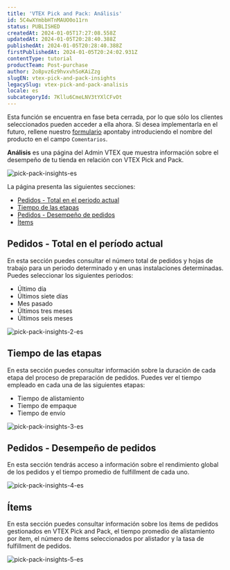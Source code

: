 ```yaml
---
title: 'VTEX Pick and Pack: Análisis'
id: 5C4wXYmbbHTnMAUO0o11rn
status: PUBLISHED
createdAt: 2024-01-05T17:27:08.558Z
updatedAt: 2024-01-05T20:28:40.388Z
publishedAt: 2024-01-05T20:28:40.388Z
firstPublishedAt: 2024-01-05T20:24:02.931Z
contentType: tutorial
productTeam: Post-purchase
author: 2o8pvz6z9hvxvhSoKAiZzg
slugEN: vtex-pick-and-pack-insights
legacySlug: vtex-pick-and-pack-analisis
locale: es
subcategoryId: 7Kllu6CmeLNV3tYXlCFvOt
---
```


<div class = "alert alert-info">
Esta función se encuentra en fase beta cerrada, por lo que sólo los clientes seleccionados pueden acceder a ella ahora. Si desea implementarla en el futuro, rellene nuestro <a href="https://vtex.com/co-es/contacto/">formulario</a> apontaby introduciendo el nombre del producto en el campo <code>Comentarios</code>.
</div>

**Análisis** es una página del Admin VTEX que muestra información sobre el desempeño de tu tienda en relación con VTEX Pick and Pack.

![pick-pack-insights-es](//images.ctfassets.net/alneenqid6w5/3C3eQIIJczIaJjRLRpFTFK/acdc7944f550df2f4aef7ed7102deb7a/image.png)

La página presenta las siguientes secciones:

* [Pedidos - Total en el periodo actual](#pedidos-total-en-el-periodo-actual)
* [Tiempo de las etapas](#tiempo-de-las-etapas)
* [Pedidos - Desempeño de pedidos](#pedidos-desempeno-de-pedidos)
* [Ítems](#items)

## Pedidos - Total en el período actual

En esta sección puedes consultar el número total de pedidos y hojas de trabajo para un periodo determinado y en unas instalaciones determinadas. Puedes seleccionar los siguientes periodos:

* Último día
* Últimos siete días
* Mes pasado
* Últimos tres meses
* Últimos seis meses

![pick-pack-insights-2-es](//images.ctfassets.net/alneenqid6w5/3RQxDHaIIizzeWuzR0V6BB/53d44d3093593ddea822acdeffd09776/image.png)

## Tiempo de las etapas

En esta sección puedes consultar información sobre la duración de cada etapa del proceso de preparación de pedidos. Puedes ver el tiempo empleado en cada una de las siguientes etapas:

* Tiempo de alistamiento
* Tiempo de empaque
* Tiempo de envío

![pick-pack-insights-3-es](//images.ctfassets.net/alneenqid6w5/1m58WOMMnQ7WOdaj4i3SFf/e30499f47212c9a0019715c6d9dfb927/image.png)

## Pedidos - Desempeño de pedidos

En esta sección tendrás acceso a información sobre el rendimiento global de los pedidos y el tiempo promedio de fulfillment de cada uno.

![pick-pack-insights-4-es](//images.ctfassets.net/alneenqid6w5/7wqqORtnKrckhBf8FN5ff7/5bd9362932a056895c1c10b6973ce6a8/image.png)

## Ítems

En esta sección puedes consultar información sobre los ítems de pedidos gestionados en VTEX Pick and Pack, el tiempo promedio de alistamiento por ítem, el número de ítems seleccionados por alistador y la tasa de fulfillment de pedidos.

![pick-pack-insights-5-es](//images.ctfassets.net/alneenqid6w5/eKZL0i3FM5wsulVBPzLJv/d81f53b9f063002e607e358ac645d3f3/image.png)

